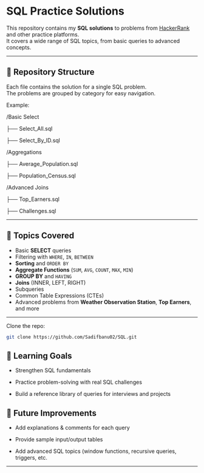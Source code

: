 # SQL Practice Solutions

This repository contains my **SQL solutions** to problems from [HackerRank](https://www.hackerrank.com/profile/21nn1a05i0_sadaf) and other practice platforms.  
It covers a wide range of SQL topics, from basic queries to advanced concepts.

---

## 📂 Repository Structure

Each file contains the solution for a single SQL problem.  
The problems are grouped by category for easy navigation.

Example:

/Basic Select

├── Select_All.sql

├── Select_By_ID.sql

/Aggregations

├── Average_Population.sql

├── Population_Census.sql

/Advanced Joins

├── Top_Earners.sql

├── Challenges.sql


---

## 📝 Topics Covered

- Basic **SELECT** queries  
- Filtering with `WHERE`, `IN`, `BETWEEN`  
- **Sorting** and `ORDER BY`  
- **Aggregate Functions** (`SUM`, `AVG`, `COUNT`, `MAX`, `MIN`)  
- **GROUP BY** and `HAVING`  
- **Joins** (INNER, LEFT, RIGHT)  
- Subqueries  
- Common Table Expressions (CTEs)  
- Advanced problems from **Weather Observation Station**, **Top Earners**, and more  

---

Clone the repo:
   ```bash
   git clone https://github.com/Sadifbanu02/SQL.git
```
## 📘 Learning Goals

- Strengthen SQL fundamentals

- Practice problem-solving with real SQL challenges

- Build a reference library of queries for interviews and projects

## 📌 Future Improvements

- Add explanations & comments for each query

- Provide sample input/output tables

- Add advanced SQL topics (window functions, recursive queries, triggers, etc.           
---
